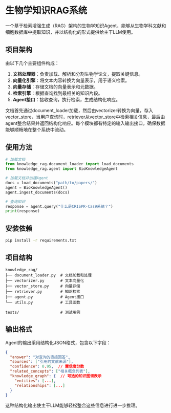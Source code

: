 # 生物学知识RAG系统

一个基于检索增强生成（RAG）架构的生物学知识Agent，能够从生物学科文献和细胞数据库中提取知识，并以结构化的形式提供给主干LLM使用。

## 项目架构

由以下几个主要组件构成：

1. **文档处理器**：负责加载、解析和分割生物学论文，提取关键信息。
2. **向量化引擎**：将文本内容转换为向量表示，用于语义检索。
3. **向量存储**：存储文档的向量表示和元数据。
4. **检索引擎**：根据查询找到最相关的知识片段。
5. **Agent接口**：接收查询，执行检索，生成结构化响应。

文档首先通过document_loader加载，然后由vectorizer转换为向量，存入vector_store，当用户查询时，retriever从vector_store中检索相关信息，最后由agent整合结果并返回结构化响应。每个模块都有特定的输入输出接口，确保数据能够顺畅地在整个系统中流动。

## 使用方法

```python
# 加载文档
from knowledge_rag.document_loader import load_documents
from knowledge_rag.agent import BioKnowledgeAgent

# 加载文档并创建Agent
docs = load_documents("path/to/papers/")
agent = BioKnowledgeAgent()
agent.ingest_documents(docs)

# 查询知识
response = agent.query("什么是CRISPR-Cas9系统？")
print(response)
```

## 安装依赖

```bash
pip install -r requirements.txt
```

## 项目结构

```
knowledge_rag/
├── document_loader.py  # 文档加载和处理
├── vectorizer.py       # 文本向量化
├── vector_store.py     # 向量存储
├── retriever.py        # 知识检索
├── agent.py            # Agent接口
└── utils.py            # 工具函数

tests/                  # 测试用例
```

## 输出格式

Agent的输出采用结构化JSON格式，包含以下字段：

```json
{
  "answer": "对查询的直接回答",
  "sources": ["引用的文献来源"],
  "confidence": 0.95,  // 置信度分数
  "related_concepts": ["相关概念列表"],
  "knowledge_graph": {  // 可选的知识图谱表示
    "entities": [...],
    "relationships": [...]
  }
}
```

这种结构化输出使主干LLM能够轻松整合这些信息进行进一步推理。